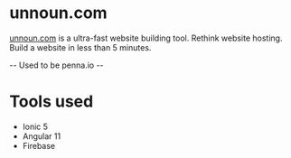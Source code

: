 # unnoun.com
[unnoun.com](https://unnoun.com) is a ultra-fast website building tool. Rethink website hosting. Build a website in less than 5 minutes.

-- Used to be penna.io --

# Tools used
- Ionic 5
- Angular 11
- Firebase
